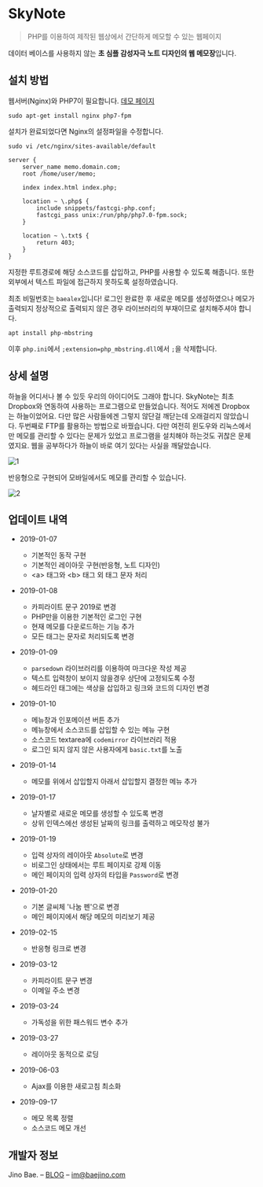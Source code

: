 # SkyNote

> PHP를 이용하여 제작된 웹상에서 간단하게 메모할 수 있는 웹페이지	

데이터 베이스를 사용하지 않는 **초 심플 감성자극 노트 디자인의 웹 메모장**입니다.

## 설치 방법	

웹서버(Nginx)와 PHP7이 필요합니다. [데모 페이지](http://blex.kr/n/d)

```
sudo apt-get install nginx php7-fpm
```

설치가 완료되었다면 Nginx의 설정파일을 수정합니다.

```
sudo vi /etc/nginx/sites-available/default
```

```
server {
    server_name memo.domain.com;
    root /home/user/memo;
    
    index index.html index.php;
    
    location ~ \.php$ {
        include snippets/fastcgi-php.conf;
        fastcgi_pass unix:/run/php/php7.0-fpm.sock;
    }
    
    location ~ \.txt$ {	
        return 403;	
    }
}
```

지정한 루트경로에 해당 소스코드를 삽입하고, PHP를 사용할 수 있도록 해줍니다. 또한 외부에서 텍스트 파일에 접근하지 못하도록 설정하였습니다.

최초 비밀번호는 `baealex`입니다! 로그인 완료한 후 새로운 메모를 생성하였으나 메모가 출력되지 정상적으로 출력되지 않은 경우 라이브러리의 부재이므로 설치해주셔야 합니다.

```
apt install php-mbstring
```

이후 `php.ini`에서 `;extension=php_mbstring.dll`에서 `;`을 삭제합니다.

## 상세 설명

하늘을 어디서나 볼 수 있듯 우리의 아이디어도 그래야 합니다. SkyNote는 최초 Dropbox와 연동하여 사용하는 프로그램으로 만들었습니다. 적어도 저에겐 Dropbox는 하늘이었어요. 다만 많은 사람들에겐 그렇지 않단걸 깨닫는데 오래걸리지 않았습니다. 두번째로 FTP를 활용하는 방법으로 바꿨습니다. 다만 여전히 윈도우와 리눅스에서만 메모를 관리할 수 있다는 문제가 있었고 프로그램을 설치해야 하는것도 귀찮은 문제였지요. 웹을 공부하다가 하늘이 바로 여기 있다는 사실을 깨달았습니다.

![1](https://user-images.githubusercontent.com/35596687/102942979-264c9d00-44fa-11eb-8017-48c16ee597f2.png)

반응형으로 구현되어 모바일에서도 메모를 관리할 수 있습니다.

![2](https://user-images.githubusercontent.com/35596687/62865286-05423c80-bd49-11e9-8ef8-9cf7b7208bdd.gif)

## 업데이트 내역	

- 2019-01-07	
  - 기본적인 동작 구현	
  - 기본적인 레이아웃 구현(반응형, 노트 디자인)	
  - &lt;a&gt; 태그와 &lt;b&gt; 태그 외 태그 문자 처리	

- 2019-01-08	
  - 카피라이트 문구 2019로 변경	
  - PHP만을 이용한 기본적인 로그인 구현	
  - 현재 메모를 다운로드하는 기능 추가	
  - 모든 태그는 문자로 처리되도록 변경

- 2019-01-09
  - `parsedown` 라이브러리를 이용하여 마크다운 작성 제공
  - 텍스트 입력창이 보이지 않을경우 상단에 고정되도록 수정
  - 헤드라인 태그에는 색상을 삽입하고 링크와 코드의 디자인 변경

- 2019-01-10
  - 메뉴창과 인포메이션 버튼 추가
  - 메뉴창에서 소스코드를 삽입할 수 있는 메뉴 구현
  - 소스코드 textarea에 `codemirror` 라이브러리 적용
  - 로그인 되지 않지 않은 사용자에게 `basic.txt`를 노출

- 2019-01-14
  - 메모를 위에서 삽입할지 아래서 삽입할지 결정한 메뉴 추가

- 2019-01-17
  - 날자별로 새로운 메모를 생성할 수 있도록 변경
  - 상위 인덱스에선 생성된 날짜의 링크를 출력하고 메모작성 불가

- 2019-01-19
  - 입력 상자의 레이아웃 `Absolute`로 변경
  - 비로그인 상태에서는 루트 페이지로 강제 이동
  - 메인 페이지의 입력 상자의 타입을 `Password`로 변경

- 2019-01-20
  - 기본 글씨체 '나눔 펜'으로 변경
  - 메인 페이지에서 해당 메모의 미리보기 제공

- 2019-02-15
  - 반응형 링크로 변경

- 2019-03-12
  - 카피라이트 문구 변경
  - 이메일 주소 변경

- 2019-03-24
  - 가독성을 위한 패스워드 변수 추가

- 2019-03-27
  - 레이아웃 동적으로 로딩

- 2019-06-03
  - Ajax를 이용한 새로고침 최소화

- 2019-09-17
  - 메모 목록 정렬
  - 소스코드 메모 개선

## 개발자 정보	

Jino Bae. – [BLOG](https://baejino.com) – im@baejino.com
